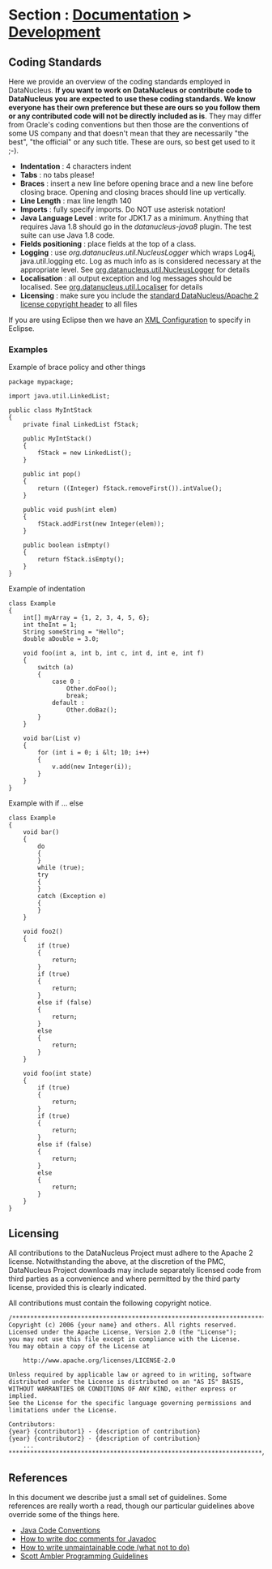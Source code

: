 <head><title>Coding Standards</title></head>

# Section : [Documentation](../index.html) > [Development](index.html)

## Coding Standards

Here we provide an overview of the coding standards employed in DataNucleus.
__If you want to work on DataNucleus or contribute code to DataNucleus you are expected to use these coding standards. 
We know everyone has their own preference but these are ours so you follow them or any contributed code will not be 
directly included as is__.
They may differ from Oracle's coding conventions but then those are the conventions of some US company and that doesn't 
mean that they are necessarily "the best", "the official" or any such title. These are ours, so best get used to it ;-).

* __Indentation__ : 4 characters indent
* __Tabs__ : no tabs please!
* __Braces__ : insert a new line before opening brace and a new line before closing brace. Opening and closing braces should line up vertically.
* __Line Length__ : max line length 140
* __Imports__ : fully specify imports. Do NOT use asterisk notation!
* __Java Language Level__ : write for JDK1.7 as a minimum. Anything that requires Java 1.8 should go in the <i>datanucleus-java8</i> plugin. The test suite can use Java 1.8 code.
* __Fields positioning__ : place fields at the top of a class.
* __Logging__ : use _org.datanucleus.util.NucleusLogger_ which wraps Log4j, java.util.logging etc. Log as much info as is considered necessary at the appropriate level.
See [org.datanucleus.util.NucleusLogger](http://www.datanucleus.org/javadocs/core/latest/org/datanucleus/util/NucleusLogger.html) for details
* __Localisation__ : all output exception and log messages should be localised. 
See [org.datanucleus.util.Localiser](http://www.datanucleus.org/javadocs/core/latest/org/datanucleus/util/Localiser.html) for details
* __Licensing__ : make sure you include the [standard DataNucleus/Apache 2 license copyright header](#Licensing) to all files


If you are using Eclipse then we have an [XML Configuration](code-conventions-eclipse.xml) to specify in Eclipse.

### Examples

Example of brace policy and other things

	package mypackage;

	import java.util.LinkedList;

	public class MyIntStack
	{
	    private final LinkedList fStack;
	
	    public MyIntStack()
	    {
	        fStack = new LinkedList();
	    }
	
	    public int pop()
	    {
	        return ((Integer) fStack.removeFirst()).intValue();
	    }
	
	    public void push(int elem)
	    {
	        fStack.addFirst(new Integer(elem));
	    }
	
	    public boolean isEmpty()
	    {
	        return fStack.isEmpty();
	    }
	}

Example of indentation

	class Example
	{
	    int[] myArray = {1, 2, 3, 4, 5, 6};
	    int theInt = 1;
	    String someString = "Hello";
	    double aDouble = 3.0;
	
	    void foo(int a, int b, int c, int d, int e, int f)
	    {
	        switch (a)
	        {
	            case 0 :
	                Other.doFoo();
	                break;
	            default :
	                Other.doBaz();
	        }
	    }
	
	    void bar(List v)
	    {
	        for (int i = 0; i &lt; 10; i++)
	        {
	            v.add(new Integer(i));
	        }
	    }
	}

Example with if ... else

	class Example
	{
	    void bar()
	    {
	        do
	        {
	        }
	        while (true);
	        try
	        {
	        }
	        catch (Exception e)
	        {
	        }
	    }

	    void foo2()
	    {
	        if (true)
	        {
	            return;
	        }
	        if (true)
	        {
	            return;
	        }
	        else if (false)
	        {
	            return;
	        }
	        else
	        {
	            return;
	        }
	    }

	    void foo(int state)
	    {
	        if (true)
	        {
	            return;
	        }
	        if (true)
	        {
	            return;
	        }
	        else if (false)
	        {
	            return;
	        }
	        else
	        {
	            return;
	        }
	    }
	}

## Licensing

All contributions to the DataNucleus Project must adhere to the Apache 2 license. Notwithstanding the above, at the discretion of the PMC, 
DataNucleus Project downloads may include separately licensed code from third parties as a convenience and where permitted by the third party license, 
provided this is clearly indicated.

All contributions must contain the following copyright notice.

	/**********************************************************************
	Copyright (c) 2006 {your name} and others. All rights reserved.
	Licensed under the Apache License, Version 2.0 (the "License");
	you may not use this file except in compliance with the License.
	You may obtain a copy of the License at
	
	    http://www.apache.org/licenses/LICENSE-2.0
	
	Unless required by applicable law or agreed to in writing, software
	distributed under the License is distributed on an "AS IS" BASIS,
	WITHOUT WARRANTIES OR CONDITIONS OF ANY KIND, either express or implied.
	See the License for the specific language governing permissions and
	limitations under the License.
	
	Contributors:
	{year} {contributor1} - {description of contribution}
	{year} {contributor2} - {description of contribution}
	    ...
	**********************************************************************/


## References

In this document we describe just a small set of guidelines. Some references are really worth a read, though our particular guidelines above override some of the things here.

* [Java Code Conventions](http://www.oracle.com/technetwork/java/javase/documentation/codeconvtoc-136057.html)
* [How to write doc comments for Javadoc](http://www.oracle.com/technetwork/java/javase/documentation/index-137868.html)
* [How to write unmaintainable code (what not to do)](http://mindprod.com/jgloss/unmain.html)
* [Scott Ambler Programming Guidelines](http://www.ambysoft.com/essays/codingGuidelines.html)
